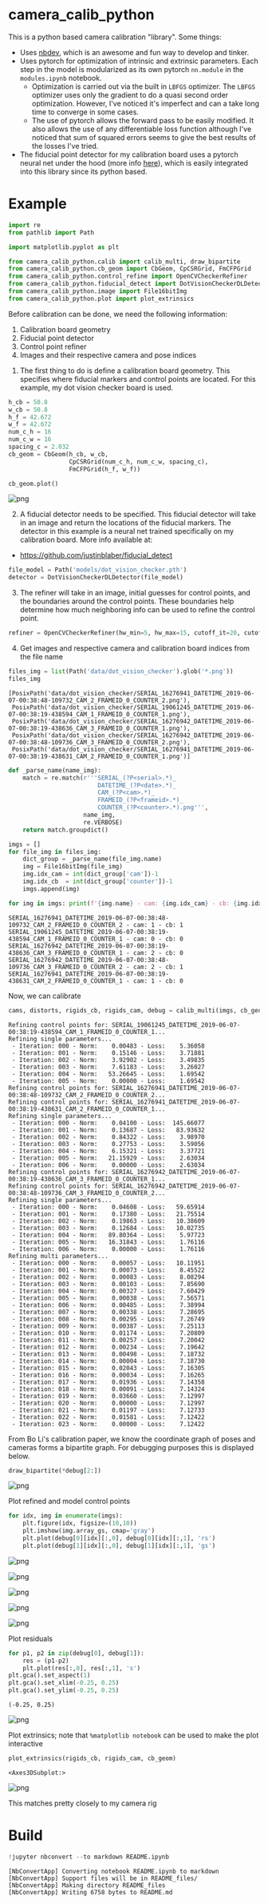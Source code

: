 # camera_calib_python

This is a python based camera calibration "library". Some things:

* Uses [nbdev](https://github.com/fastai/nbdev), which is an awesome and fun way to develop and tinker.
* Uses pytorch for optimization of intrinsic and extrinsic parameters. Each step in the model is modularized as its own pytorch `nn.module` in the `modules.ipynb` notebook. 
    * Optimization is carried out via the built in `LBFGS` optimizer. The `LBFGS` optimizer uses only the gradient to do a quasi second order optimization. However, I've noticed it's imperfect and can a take long time to converge in some cases.
    * The use of pytorch allows the forward pass to be easily modified. It also allows the use of any differentiable loss function although I've noticed that sum of squared errors seems to give the best results of the losses I've tried.
* The fiducial point detector for my calibration board uses a pytorch neural net under the hood (more info [here](https://github.com/justinblaber/fiducial_detect)), which is easily integrated into this library since its python based.

# Example


```python
import re
from pathlib import Path

import matplotlib.pyplot as plt

from camera_calib_python.calib import calib_multi, draw_bipartite
from camera_calib_python.cb_geom import CbGeom, CpCSRGrid, FmCFPGrid
from camera_calib_python.control_refine import OpenCVCheckerRefiner
from camera_calib_python.fiducial_detect import DotVisionCheckerDLDetector
from camera_calib_python.image import File16bitImg
from camera_calib_python.plot import plot_extrinsics
```

Before calibration can be done, we need the following information:

1. Calibration board geometry
2. Fiducial point detector
3. Control point refiner
4. Images and their respective camera and pose indices

1) The first thing to do is define a calibration board geometry. This specifies where fiducial markers and control points are located. For this example, my dot vision checker board is used.


```python
h_cb = 50.8
w_cb = 50.8
h_f = 42.672
w_f = 42.672
num_c_h = 16
num_c_w = 16
spacing_c = 2.032
cb_geom = CbGeom(h_cb, w_cb,
                 CpCSRGrid(num_c_h, num_c_w, spacing_c),
                 FmCFPGrid(h_f, w_f))
```


```python
cb_geom.plot()
```


![png](README_files/README_7_0.png)


2) A fiducial detector needs to be specified. This fiducial detector will take in an image and return the locations of the fiducial markers. The detector in this example is a neural net trained specifically on my calibration board. More info available at:

* https://github.com/justinblaber/fiducial_detect


```python
file_model = Path('models/dot_vision_checker.pth')
detector = DotVisionCheckerDLDetector(file_model)
```

3) The refiner will take in an image, initial guesses for control points, and the boundaries around the control points. These boundaries help determine how much neighboring info can be used to refine the control point.


```python
refiner = OpenCVCheckerRefiner(hw_min=5, hw_max=15, cutoff_it=20, cutoff_norm=1e-3)
```

4) Get images and respective camera and calibration board indices from the file name


```python
files_img = list(Path('data/dot_vision_checker').glob('*.png'))
files_img
```




    [PosixPath('data/dot_vision_checker/SERIAL_16276941_DATETIME_2019-06-07-00:38:48-109732_CAM_2_FRAMEID_0_COUNTER_2.png'),
     PosixPath('data/dot_vision_checker/SERIAL_19061245_DATETIME_2019-06-07-00:38:19-438594_CAM_1_FRAMEID_0_COUNTER_1.png'),
     PosixPath('data/dot_vision_checker/SERIAL_16276942_DATETIME_2019-06-07-00:38:19-438636_CAM_3_FRAMEID_0_COUNTER_1.png'),
     PosixPath('data/dot_vision_checker/SERIAL_16276942_DATETIME_2019-06-07-00:38:48-109736_CAM_3_FRAMEID_0_COUNTER_2.png'),
     PosixPath('data/dot_vision_checker/SERIAL_16276941_DATETIME_2019-06-07-00:38:19-438631_CAM_2_FRAMEID_0_COUNTER_1.png')]




```python
def _parse_name(name_img):
    match = re.match(r'''SERIAL_(?P<serial>.*)_
                         DATETIME_(?P<date>.*)_
                         CAM_(?P<cam>.*)_
                         FRAMEID_(?P<frameid>.*)_
                         COUNTER_(?P<counter>.*).png''', 
                     name_img, 
                     re.VERBOSE)
    return match.groupdict()
```


```python
imgs = []
for file_img in files_img:
    dict_group = _parse_name(file_img.name)
    img = File16bitImg(file_img)
    img.idx_cam = int(dict_group['cam'])-1
    img.idx_cb  = int(dict_group['counter'])-1
    imgs.append(img)
```


```python
for img in imgs: print(f'{img.name} - cam: {img.idx_cam} - cb: {img.idx_cb}')
```

    SERIAL_16276941_DATETIME_2019-06-07-00:38:48-109732_CAM_2_FRAMEID_0_COUNTER_2 - cam: 1 - cb: 1
    SERIAL_19061245_DATETIME_2019-06-07-00:38:19-438594_CAM_1_FRAMEID_0_COUNTER_1 - cam: 0 - cb: 0
    SERIAL_16276942_DATETIME_2019-06-07-00:38:19-438636_CAM_3_FRAMEID_0_COUNTER_1 - cam: 2 - cb: 0
    SERIAL_16276942_DATETIME_2019-06-07-00:38:48-109736_CAM_3_FRAMEID_0_COUNTER_2 - cam: 2 - cb: 1
    SERIAL_16276941_DATETIME_2019-06-07-00:38:19-438631_CAM_2_FRAMEID_0_COUNTER_1 - cam: 1 - cb: 0


Now, we can calibrate


```python
cams, distorts, rigids_cb, rigids_cam, debug = calib_multi(imgs, cb_geom, detector, refiner)
```

    Refining control points for: SERIAL_19061245_DATETIME_2019-06-07-00:38:19-438594_CAM_1_FRAMEID_0_COUNTER_1...
    Refining single parameters...
     - Iteration: 000 - Norm:    0.00483 - Loss:    5.36058
     - Iteration: 001 - Norm:    0.15146 - Loss:    3.71881
     - Iteration: 002 - Norm:    3.92902 - Loss:    3.49835
     - Iteration: 003 - Norm:    7.61183 - Loss:    3.26027
     - Iteration: 004 - Norm:   53.26645 - Loss:    1.69542
     - Iteration: 005 - Norm:    0.00000 - Loss:    1.69542
    Refining control points for: SERIAL_16276941_DATETIME_2019-06-07-00:38:48-109732_CAM_2_FRAMEID_0_COUNTER_2...
    Refining control points for: SERIAL_16276941_DATETIME_2019-06-07-00:38:19-438631_CAM_2_FRAMEID_0_COUNTER_1...
    Refining single parameters...
     - Iteration: 000 - Norm:    0.04100 - Loss:  145.66077
     - Iteration: 001 - Norm:    0.13687 - Loss:   83.93632
     - Iteration: 002 - Norm:    0.84322 - Loss:    3.98970
     - Iteration: 003 - Norm:    0.27753 - Loss:    3.59056
     - Iteration: 004 - Norm:    6.15321 - Loss:    3.37721
     - Iteration: 005 - Norm:   21.15929 - Loss:    2.63034
     - Iteration: 006 - Norm:    0.00000 - Loss:    2.63034
    Refining control points for: SERIAL_16276942_DATETIME_2019-06-07-00:38:19-438636_CAM_3_FRAMEID_0_COUNTER_1...
    Refining control points for: SERIAL_16276942_DATETIME_2019-06-07-00:38:48-109736_CAM_3_FRAMEID_0_COUNTER_2...
    Refining single parameters...
     - Iteration: 000 - Norm:    0.04608 - Loss:   59.65914
     - Iteration: 001 - Norm:    0.17380 - Loss:   21.75514
     - Iteration: 002 - Norm:    0.19863 - Loss:   10.38609
     - Iteration: 003 - Norm:    0.12684 - Loss:   10.02735
     - Iteration: 004 - Norm:   89.80364 - Loss:    5.97723
     - Iteration: 005 - Norm:   16.31843 - Loss:    1.76116
     - Iteration: 006 - Norm:    0.00000 - Loss:    1.76116
    Refining multi parameters...
     - Iteration: 000 - Norm:    0.00057 - Loss:   10.11951
     - Iteration: 001 - Norm:    0.00073 - Loss:    8.45522
     - Iteration: 002 - Norm:    0.00083 - Loss:    8.08294
     - Iteration: 003 - Norm:    0.00103 - Loss:    7.85690
     - Iteration: 004 - Norm:    0.00327 - Loss:    7.60429
     - Iteration: 005 - Norm:    0.00038 - Loss:    7.56571
     - Iteration: 006 - Norm:    0.00485 - Loss:    7.38994
     - Iteration: 007 - Norm:    0.00338 - Loss:    7.28695
     - Iteration: 008 - Norm:    0.00295 - Loss:    7.26749
     - Iteration: 009 - Norm:    0.00387 - Loss:    7.25113
     - Iteration: 010 - Norm:    0.01174 - Loss:    7.20809
     - Iteration: 011 - Norm:    0.00257 - Loss:    7.20042
     - Iteration: 012 - Norm:    0.00234 - Loss:    7.19642
     - Iteration: 013 - Norm:    0.00498 - Loss:    7.18732
     - Iteration: 014 - Norm:    0.00004 - Loss:    7.18730
     - Iteration: 015 - Norm:    0.02043 - Loss:    7.16305
     - Iteration: 016 - Norm:    0.00034 - Loss:    7.16265
     - Iteration: 017 - Norm:    0.01936 - Loss:    7.14358
     - Iteration: 018 - Norm:    0.00091 - Loss:    7.14324
     - Iteration: 019 - Norm:    0.03660 - Loss:    7.12997
     - Iteration: 020 - Norm:    0.00000 - Loss:    7.12997
     - Iteration: 021 - Norm:    0.01197 - Loss:    7.12733
     - Iteration: 022 - Norm:    0.01581 - Loss:    7.12422
     - Iteration: 023 - Norm:    0.00000 - Loss:    7.12422


From Bo Li's calibration paper, we know the coordinate graph of poses and cameras forms a bipartite graph. For debugging purposes this is displayed below.


```python
draw_bipartite(*debug[2:])
```


![png](README_files/README_20_0.png)


Plot refined and model control points


```python
for idx, img in enumerate(imgs):
    plt.figure(idx, figsize=(10,10))
    plt.imshow(img.array_gs, cmap='gray')
    plt.plot(debug[0][idx][:,0], debug[0][idx][:,1], 'rs')
    plt.plot(debug[1][idx][:,0], debug[1][idx][:,1], 'gs')
```


![png](README_files/README_22_0.png)



![png](README_files/README_22_1.png)



![png](README_files/README_22_2.png)



![png](README_files/README_22_3.png)



![png](README_files/README_22_4.png)


Plot residuals


```python
for p1, p2 in zip(debug[0], debug[1]):
    res = (p1-p2)
    plt.plot(res[:,0], res[:,1], 's')
plt.gca().set_aspect(1)
plt.gca().set_xlim(-0.25, 0.25)
plt.gca().set_ylim(-0.25, 0.25)
```




    (-0.25, 0.25)




![png](README_files/README_24_1.png)


Plot extrinsics; note that `%matplotlib notebook` can be used to make the plot interactive


```python
plot_extrinsics(rigids_cb, rigids_cam, cb_geom)
```




    <Axes3DSubplot:>




![png](README_files/README_26_1.png)


This matches pretty closely to my camera rig

# Build


```python
!jupyter nbconvert --to markdown README.ipynb
```

    [NbConvertApp] Converting notebook README.ipynb to markdown
    [NbConvertApp] Support files will be in README_files/
    [NbConvertApp] Making directory README_files
    [NbConvertApp] Writing 6758 bytes to README.md


